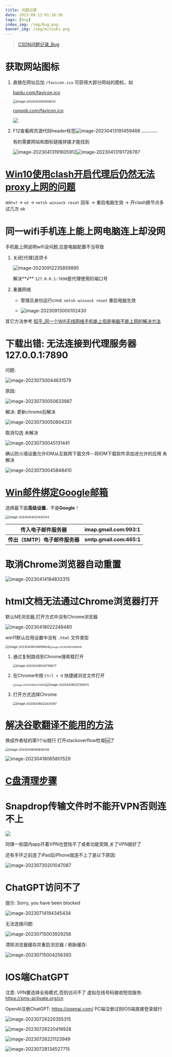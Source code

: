 ```yaml
---
title: 问题记录
date: 2023-09-13 01:16:56
tags: [bug]
index_img: /img/bug.png
banner_img: /img/mitsuki.png
---
```

> [CSDN问题记录_Bug](https://blog.csdn.net/qq_43775855/category_11481883.html?spm=1001.2014.3001.5482)
# 获取网站图标

1. 直接在网址后加 `/favicon.ico` 可获得大部分网站的图标，如

   [baidu.com/favicon.ico](https://www.baidu.com/favicon.ico)

    <img src="https://github.com/Kukukukiki192/TyporaImg/raw/main/img/image-20230413191006012.png" alt="image-20230413191006012" style="zoom:67%;" />

   [runoob.com/favicon.ico](https://www.runoob.com/favicon.ico)

    <img src="https://github.com/Kukukukiki192/TyporaImg/raw/main/img/image-20230413191914276.png"/>

2. F12查看网页源代码header标签![image-20230413191459468](https://github.com/Kukukukiki192/TyporaImg/raw/main/img/image-20230413191459468.png) <img src="https://github.com/Kukukukiki192/TyporaImg/raw/main/img/image-20230413191340704.png" alt="image-20230413191340704" style="zoom: 25%;" />

   有的需要网站和图标链接拼接才能找到

   ![image-20230413191605912](https://github.com/Kukukukiki192/TyporaImg/raw/main/img/image-20230413191605912.png)![image-20230413191726787](https://github.com/Kukukukiki192/TyporaImg/raw/main/img/image-20230413191726787.png)

# [Win10使用clash开启代理后仍然无法proxy上网的问题](https://www.likecs.com/show-440349.html)

win+r -> `wt` -> `netsh winsock reset` 回车 -> 重启电脑生效 -> 开clash换节点多试几次 ok

# 同一wifi手机连上能上网电脑连上却没网

手机能上网说明wifi没问题,应是电脑配置不当导致

1. 关闭[代理]选项卡

   ![image-20230912235859895](https://github.com/Kukukukiki192/TyporaImg/raw/main/img/image-20230912235859895.png)

   解决**√**   `127.0.0.1:7890`是代理使用的端口号

2. 重置网络

   - 管理员身份运行cmd: `netsh winsock reset` 重启电脑生效

   - ![image-20230913000102430](https://github.com/Kukukukiki192/TyporaImg/raw/main/img/image-20230913000102430.png)

其它方法参考 [知乎_同一个Wifi无线网络手机能上但是电脑不能上网的解决方法](https://zhuanlan.zhihu.com/p/538964900)

# 下载出错: 无法连接到代理服务器 127.0.0.1:7890

问题:

![image-20230730044631579](https://github.com/Kukukukiki192/TyporaImg/raw/main/img/image-20230730044631579.png)

原因:

![image-20230730050633987](https://github.com/Kukukukiki192/TyporaImg/raw/main/img/image-20230730050633987.png)

解决: 更新chrome后解决

![image-20230730050804331](https://github.com/Kukukukiki192/TyporaImg/raw/main/img/image-20230730050804331.png)

取消勾选  未解决

![image-20230730045131441](https://github.com/Kukukukiki192/TyporaImg/raw/main/img/image-20230730045131441.png)

确认防火墙设置允许IDM从互联网下载文件--将IDM下载软件添加进允许的应用 未解决

![image-20230730045848410](https://github.com/Kukukukiki192/TyporaImg/raw/main/img/image-20230730045848410.png)

# [Win邮件绑定Google邮箱](https://blog.csdn.net/weixin_47573148/article/details/125828694)

选择最下面**高级设置**，不是**Google**！

 <img src="https://github.com/Kukukukiki192/TyporaImg/raw/main/img/image-20230414021434743.png" alt="image-20230414021434743" style="zoom:67%;" />

| 传入电子邮件服务器             | imap.gmail.com:993:1     |
| ------------------------------ | ------------------------ |
| **传出（SMTP）电子邮件服务器** | **smtp.gmail.com:465:1** |

# 取消Chrome浏览器自动重置

![image-20230414184833315](https://github.com/Kukukukiki192/TyporaImg/raw/main/img/image-20230414184833315.png)

# html文档无法通过Chrome浏览器打开

 默认ME浏览器,打开方式中没有Chrome浏览器

 ![image-20230418022249480](https://github.com/Kukukukiki192/TyporaImg/raw/main/img/image-20230418022249480.png)

win11默认应用设置中没有 `.html` 文件类型

 <img src="https://github.com/Kukukukiki192/TyporaImg/raw/main/img/image-20230418014859604.png" alt="image-20230418014859604" style="zoom: 67%;" /><img src="https://github.com/Kukukukiki192/TyporaImg/raw/main/img/image-20230418014956916.png" alt="image-20230418014956916" style="zoom:50%;" />

1. 通过复制路径到Chrome搜索框打开

   <img src="https://github.com/Kukukukiki192/TyporaImg/raw/main/img/image-20230418014739677.png" alt="image-20230418014739677" style="zoom:67%;" />

2. 在Chrome中按 `Ctrl + O` 快捷键浏览文件打开

   <img src="https://github.com/Kukukukiki192/TyporaImg/raw/main/img/image-20230418022134854.png" alt="image-20230418022134854" style="zoom:50%;" /><img src="https://github.com/Kukukukiki192/TyporaImg/raw/main/img/image-20230418022155613.png" alt="image-20230418022155613" style="zoom: 67%;" />

3. 打开方式选择Chrome

   <img src="https://github.com/Kukukukiki192/TyporaImg/raw/main/img/image-20230418022431097.png" alt="image-20230418022431097" style="zoom:67%;" />

# [解决谷歌翻译不能用的方法](https://zhuanlan.zhihu.com/p/571190754?utm_id=0)

换成作者给的第1个ip就行 打开stackoverflow检查🆗了 

 <img src="https://github.com/Kukukukiki192/TyporaImg/raw/main/img/image-20230418065836126.png" alt="image-20230418065836126" style="zoom:67%;" />

![image-20230418065801529](https://github.com/Kukukukiki192/TyporaImg/raw/main/img/image-20230418065801529.png)

# [C盘清理步骤](https://blog.csdn.net/qq_43775855/article/details/128374402)

# Snapdrop传输文件时不能开VPN否则连不上

![](https://github.com/Kukukukiki192/TyporaImg/raw/main/img/image-20230730064748192.png)

同理一些国内app开着VPN也登陆不了或者功能受限,关了VPN就好了

还有手环之前连了iPad后iPhone就连不上了是以下原因:

![image-20230730201047087](https://github.com/Kukukukiki192/TyporaImg/raw/main/img/image-20230730201047087.png)

# ChatGPT访问不了

提示: Sorry, you have been blocked

![image-20230714194345434](https://github.com/Kukukukiki192/TyporaImg/raw/main/img/image-20230714194345434.png)

无法连接问题:

![image-20230715003929256](https://github.com/Kukukukiki192/TyporaImg/raw/main/img/image-20230715003929256.png)

清除浏览器缓存并重启浏览器  / 刷新缓存:

![image-20230715004256393](https://github.com/Kukukukiki192/TyporaImg/raw/main/img/image-20230715004256393.png)

# IOS端ChatGPT

注意: VPN要选择全局模式,否则访问不了   虚拟在线号码接收短信服务: https://sms-activate.org/cn 

OpenAI注册ChatGPT: https://openai.com/ PC端注册过则IOS端直接登录就行

![image-20230726220355315](https://github.com/Kukukukiki192/TyporaImg/raw/main/img/image-20230726220355315.png)

![image-20230726220418928](https://github.com/Kukukukiki192/TyporaImg/raw/main/img/image-20230726220418928.png)

![image-20230726221123949](https://github.com/Kukukukiki192/TyporaImg/raw/main/img/image-20230726221123949.png)

![image-20230728134527715](https://github.com/Kukukukiki192/TyporaImg/raw/main/img/image-20230728134527715.png)